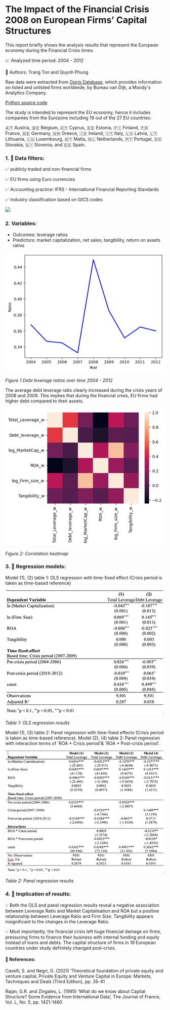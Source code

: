 # The Impact of the Financial Crisis 2008 on European Firms’ Capital Structures

This report briefly shows the analysis results that represent the European economy during the Financial Crisis times.

📈 Analyzed time period: 2004 - 2012

👭 Authors: Trang Ton and Quynh Phung

Raw data were extracted from [Osiris Database](https://www.bvdinfo.com/en-gb/our-products/data/international/osiris), which provides information on listed and unlisted firms worldwide, by Bureau van Dijk, a Moody's Analytics Company.

[Python source code](https://github.com/Trang-Ton/FinancialCrisis_DataAnalysis/blob/main/Data%20Analysis.ipynb)

The study is intended to represent the EU economy, hence it includes companies from the Eurozone including 19 out of the 27 EU countries: 

🇦🇹 Austria, 🇧🇪 Belgium, 🇨🇾 Cyprus, 🇪🇪 Estonia, 🇫🇮 Finland, 🇫🇷 France, 🇩🇪 Germany, 🇬🇷 Greece, 🇮🇪 Ireland, 🇮🇹 Italy, 🇱🇻 Latvia, 🇱🇹 Lithuania, 🇱🇺 Luxembourg, 🇲🇹 Malta, 🇳🇱 Netherlands, 🇵🇹 Portugal, 🇸🇰 Slovakia, 🇸🇮 Slovenia, and 🇪🇸 Spain.

### 1. 🔎 Data filters:
✅ publicly traded and non-financial firms

✅ EU firms using Euro currencies

✅ Accounting practice: IFRS - International Financial Reporting Standards

✅ Industry classification based on GICS codes

![](Industry.png)

### 2. Variables:
* Outcomes: leverage ratios
* Predictors: market capitalization, net sales, tangibility, return on assets ratios

![](Assets/DebtLeverageGraph.png)

*Figure 1 Debt leverage ratios over time 2004 - 2012*

The average debt leverage ratio clearly increased during the crisis years of 2008 and 2009. This implies that during the financial crisis, EU firms had higher debt compared to their assets.

![](Assets/CorrelationHeatmap.png)

*Figure 2: Correlation heatmap*

### 3. 🔑 Regression models:

Model (1), (2) table 1: OLS regression with time-fixed effect (Crisis period is taken as time-based reference)

![](Assets/Table1.png)

*Table 1: OLS regression results*

Model (1), (3) table 2: Panel regression with time-fixed effects (Crisis period is taken as time-based reference). Model (2), (4) table 2: Panel regression with interaction terms of 'ROA * Crisis period'& 'ROA * Post-crisis period'.

![](Assets/Table2.png)

*Table 2: Panel regression results*

### 4. 🚀 Implication of results:

💡 Both the OLS and panel regression results reveal a negative association between Leverage Ratio and Market Capitalisation and ROA but a positive relationship between Leverage Ratio and Firm Size. Tangibility appears insignificant to the changes in the Leverage Ratio. 

💡 Most importantly, the financial crisis left huge financial damage on firms, pressuring firms to finance their business with internal funding and equity instead of loans and debts. The capital structure of firms in 19 European countries under study definitely changed post-crisis.

#### 📖 References:
Caselli, S. and Negri, G. (2021) ‘Theoretical foundation of private equity and venture capital, Private Equity and Venture Capital in Europe: Markets, Techniques and Deals (Third Edition), pp. 35-41

Rajan, G.R. and Zingales, L. (1995) ‘What do we know about Capital Structure? Some Evidence from International Data’, The Journal of France, Vol. L, No. 5, pp. 1421-1460










